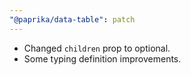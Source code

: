 ```yaml
---
"@paprika/data-table": patch
---
```


- Changed `children` prop to optional.
- Some typing definition improvements.

